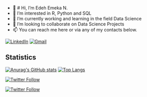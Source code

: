 - 👋 # Hi, I’m Edeh Emeka N.
- 👀 I’m interested in R, Python and SQL
- 🌱 I’m currently working and learning in the field Data Science
- 💞️ I’m looking to collaborate on Data Science Projects
- 📫 You can reach me here or via any of my contacts below.
<!---
ChuquEmeka/ChuquEmeka is a ✨ special ✨ repository because its `README.md` (this file) appears on your GitHub profile.
You can click the Preview link to take a look at your changes.
--->
[![LinkedIn](https://img.shields.io/badge/linkedin-%230077B5.svg?&style=for-the-badge&logo=linkedin&logoColor=white)](https://www.linkedin.com/in/edeh/)
[![Gmail](https://img.shields.io/badge/gmail-%23D14836.svg?&style=for-the-badge&logo=gmail&logoColor=white)](mailto:abc@edeh.emeka84@gmail.com)

## Statistics
[![Anurag's GitHub stats](https://github-readme-stats.vercel.app/api?username=chuquemeka&count_private=true&show_icons=true&theme=onedark)](https://github.com/chuquemeka/github-readme-stats)
[![Top Langs](https://github-readme-stats.vercel.app/api/top-langs/?username=chuquemeka&layout=compact&theme=blue)](https://github.com/chuquemeka/github-readme-stats)

[![Twitter Follow](https://img.shields.io/twitter/follow/Danke_Mersi?color=1DA1F2&logo=twitter&style=for-the-badge)](https://twitter.com/intent/follow?original_referer=https%3A%2F%2Fgithub.com%2Fchuquemeka&screen_name=chuquemeka)

[![Twitter Follow](https://img.shields.io/twitter/follow/data_analyses?color=1DA1F2&logo=twitter&style=for-the-badge)](https://twitter.com/intent/follow?original_referer=https%3A%2F%2Fgithub.com%2Fchuquemeka&screen_name=chuquemeka)


